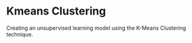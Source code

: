 # Kmeans Clustering
Creating an unsupervised learning model using the K-Means Clustering technique.
